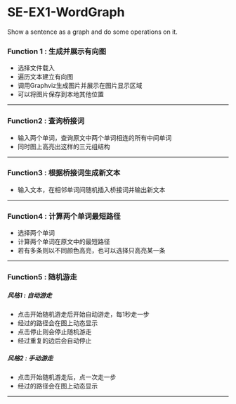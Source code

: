 ﻿# SE-EX1-WordGraph
Show a sentence as a graph and do some operations on it.

### Function 1 : 生成并展示有向图

* 选择文件载入
* 遍历文本建立有向图
* 调用Graphviz生成图片并展示在图片显示区域
* 可以将图片保存到本地其他位置 
---

### Function2 : 查询桥接词

* 输入两个单词，查询原文中两个单词相连的所有中间单词
* 同时图上高亮出这样的三元组结构
---

### Function3 : 根据桥接词生成新文本

* 输入文本，在相邻单词间随机插入桥接词并输出新文本
---

### Function4 : 计算两个单词最短路径

* 选择两个单词
* 计算两个单词在原文中的最短路径
* 若有多条则以不同颜色高亮，也可以选择只高亮某一条
---

### Function5 : 随机游走

##### 风格1 : 自动游走

* 点击开始随机游走后开始自动游走，每1秒走一步
* 经过的路径会在图上动态显示
* 点击停止则会停止随机游走
* 经过重复的边后会自动停止

##### 风格2 : 手动游走

* 点击开始随机游走后，点一次走一步
* 经过的路径会在图上动态显示
---
